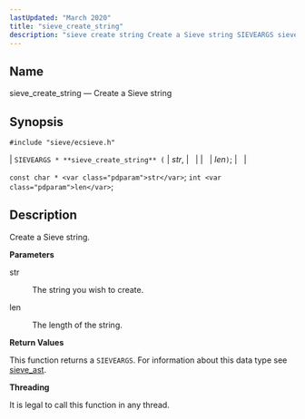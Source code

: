 ```yaml
---
lastUpdated: "March 2020"
title: "sieve_create_string"
description: "sieve create string Create a Sieve string SIEVEARGS sieve create string str len const char str int len Create a Sieve string str The string you wish to create len The length of the string This function returns a SIEVEARGS For information about this data type see sieve ast It..."
---
```


<a name="apis.sieve_create_string"></a> 
## Name

sieve_create_string — Create a Sieve string

## Synopsis

`#include "sieve/ecsieve.h"`

| `SIEVEARGS * **sieve_create_string** (` | <var class="pdparam">str</var>, |   |
|   | <var class="pdparam">len</var>`)`; |   |

`const char * <var class="pdparam">str</var>`;
`int <var class="pdparam">len</var>`;<a name="idp59869920"></a> 
## Description

Create a Sieve string.

**<a name="idp59871120"></a> Parameters**

<dl class="variablelist">

<dt>str</dt>

<dd>

The string you wish to create.

</dd>

<dt>len</dt>

<dd>

The length of the string.

</dd>

</dl>

**<a name="idp59875664"></a> Return Values**

This function returns a `SIEVEARGS`. For information about this data type see [sieve_ast](/momentum/3/3-api/structs-sieve-ast).

**<a name="idp59877776"></a> Threading**

It is legal to call this function in any thread.